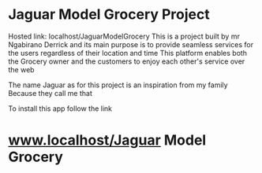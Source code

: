# Jaguar Model Grocery Project

Hosted link: localhost/JaguarModelGrocery
This is a project built by mr Ngabirano Derrick and its main purpose is to provide seamless
services for the users regardless of their location and time
This platform enables both the Grocery owner and the customers to enjoy each other's service over the web 


The name Jaguar as for this project is an inspiration from my family 
Because they call me that


To install this app 
follow the link 
# www.localhost/Jaguar Model Grocery
